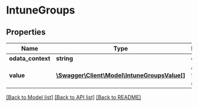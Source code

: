# IntuneGroups

## Properties
Name | Type | Description | Notes
------------ | ------------- | ------------- | -------------
**odata_context** | **string** | context | [optional] 
**value** | [**\Swagger\Client\Model\IntuneGroupsValue[]**](IntuneGroupsValue.md) | categories for intune app | [optional] 

[[Back to Model list]](../README.md#documentation-for-models) [[Back to API list]](../README.md#documentation-for-api-endpoints) [[Back to README]](../README.md)


